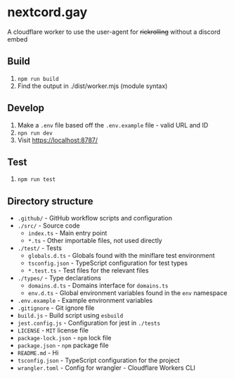 # nextcord.gay

A cloudflare worker to use the user-agent for ~~rickrolling~~ without a discord embed

## Build

1. `npm run build`
2. Find the output in ./dist/worker.mjs (module syntax)

## Develop

1. Make a `.env` file based off the `.env.example` file - valid URL and ID
2. `npn run dev`
3. Visit <https://localhost:8787/>

## Test

1. `npm run test`

## Directory structure

- `.github/` - GitHub workflow scripts and configuration
- `./src/` - Source code
  - `index.ts` - Main entry point
  - `*.ts` - Other importable files, not used directly
- `./test/` - Tests
  - `globals.d.ts` - Globals found with the miniflare test environment
  - `tsconfig.json` - TypeScript configuration for test types
  - `*.test.ts` - Test files for the relevant files
- `./types/` - Type declarations
  - `domains.d.ts` - Domains interface for `domains.ts`
  - `env.d.ts` - Global environment variables found in the `env` namespace
- `.env.example` - Example environment variables
- `.gitignore` - Git ignore file
- `build.js` - Build script using `esbuild`
- `jest.config.js` - Configuration for jest in `./tests`
- `LICENSE` - `MIT` license file
- `package-lock.json` - `npm` lock file
- `package.json` - `npm` package file
- `README.md` - Hi
- `tsconfig.json` - TypeScript configuration for the project
- `wrangler.toml` - Config for wrangler - Cloudflare Workers CLI
